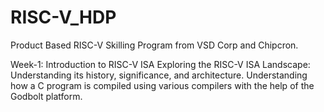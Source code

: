 # RISC-V_HDP

Product Based RISC-V Skilling Program from VSD Corp and Chipcron.

Week-1: Introduction to RISC-V ISA Exploring the RISC-V ISA Landscape: Understanding its history, significance, and architecture. Understanding how a C program is compiled using various compilers with the help of the Godbolt platform.
